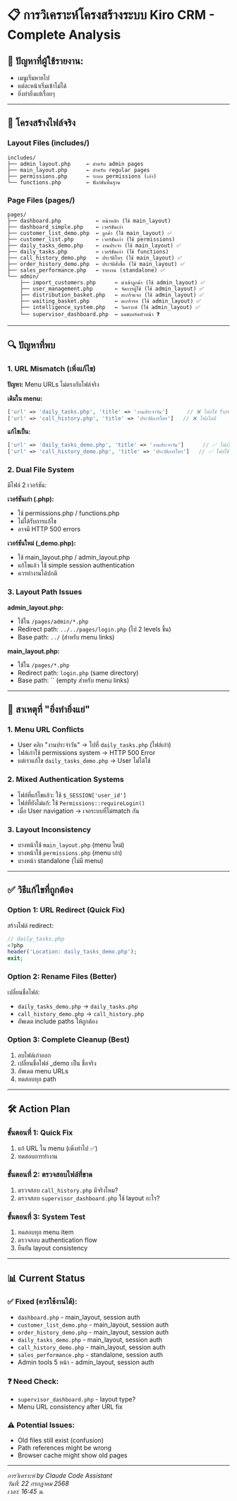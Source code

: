 # 📋 การวิเคราะห์โครงสร้างระบบ Kiro CRM - Complete Analysis

## 🎯 **ปัญหาที่ผู้ใช้รายงาน:**
- เมนูเริ่มหายไป
- แต่ละหน้าเริ่มเข้าไม่ได้
- ยิ่งทำยิ่งแย่เรื่อยๆ

---

## 📁 **โครงสร้างไฟล์จริง**

### **Layout Files (includes/)**
```
includes/
├── admin_layout.php     ← สำหรับ admin pages
├── main_layout.php      ← สำหรับ regular pages  
├── permissions.php      ← ระบบ permissions (เก่า)
└── functions.php        ← ฟังก์ชันพื้นฐาน
```

### **Page Files (pages/)**
```
pages/
├── dashboard.php           ← หน้าหลัก (ใช้ main_layout)
├── dashboard_simple.php    ← เวอร์ชันเก่า
├── customer_list_demo.php  ← ลูกค้า (ใช้ main_layout) ✅
├── customer_list.php       ← เวอร์ชันเก่า (ใช้ permissions)
├── daily_tasks_demo.php    ← งานประจำ (ใช้ main_layout) ✅
├── daily_tasks.php         ← เวอร์ชันเก่า (ใช้ functions)
├── call_history_demo.php   ← ประวัติโทร (ใช้ main_layout) ✅
├── order_history_demo.php  ← ประวัติสั่งซื้อ (ใช้ main_layout) ✅
├── sales_performance.php   ← รายงาน (standalone) ✅
└── admin/
    ├── import_customers.php      ← นำเข้าลูกค้า (ใช้ admin_layout) ✅
    ├── user_management.php       ← จัดการผู้ใช้ (ใช้ admin_layout) ✅
    ├── distribution_basket.php   ← ตะกร้าแจก (ใช้ admin_layout) ✅
    ├── waiting_basket.php        ← ตะกร้ารอ (ใช้ admin_layout) ✅
    ├── intelligence_system.php   ← วิเคราะห์ (ใช้ admin_layout) ✅
    └── supervisor_dashboard.php  ← แดชบอร์ดหัวหน้า ❓
```

---

## 🔍 **ปัญหาที่พบ**

### **1. URL Mismatch (เพิ่งแก้ไข)**
**ปัญหา:** Menu URLs ไม่ตรงกับไฟล์จริง

**เดิมใน menu:**
```php
['url' => 'daily_tasks.php', 'title' => 'งานประจำวัน']      // ❌ ไฟล์ใช้ functions.php
['url' => 'call_history.php', 'title' => 'ประวัติการโทร']   // ❌ ไฟล์ไม่มี
```

**แก้ไขเป็น:**
```php
['url' => 'daily_tasks_demo.php', 'title' => 'งานประจำวัน']      // ✅ ไฟล์ใช้ main_layout
['url' => 'call_history_demo.php', 'title' => 'ประวัติการโทร']   // ✅ ไฟล์ใช้ main_layout
```

### **2. Dual File System**
มีไฟล์ 2 เวอร์ชัน:

**เวอร์ชันเก่า (.php):**
- ใช้ permissions.php / functions.php
- ไม่ได้รับการแก้ไข
- อาจมี HTTP 500 errors

**เวอร์ชันใหม่ (_demo.php):**
- ใช้ main_layout.php / admin_layout.php
- แก้ไขแล้ว ใช้ simple session authentication
- ควรทำงานได้ปกติ

### **3. Layout Path Issues**

**admin_layout.php:**
- ใช้ใน `/pages/admin/*.php`
- Redirect path: `../../pages/login.php` (ไป 2 levels ขึ้น)
- Base path: `../` (สำหรับ menu links)

**main_layout.php:**
- ใช้ใน `/pages/*.php`  
- Redirect path: `login.php` (same directory)
- Base path: `` (empty สำหรับ menu links)

---

## 🎯 **สาเหตุที่ "ยิ่งทำยิ่งแย่"**

### **1. Menu URL Conflicts**
- User คลิก "งานประจำวัน" → ไปที่ `daily_tasks.php` (ไฟล์เก่า)
- ไฟล์เก่าใช้ permissions system → HTTP 500 Error
- แต่เราแก้ไข `daily_tasks_demo.php` → User ไม่ได้ใช้

### **2. Mixed Authentication Systems**
- ไฟล์ที่แก้ไขแล้ว: ใช้ `$_SESSION['user_id']`
- ไฟล์ที่ยังไม่แก้: ใช้ `Permissions::requireLogin()`
- เมื่อ User navigation → เจอระบบที่ไม่match กัน

### **3. Layout Inconsistency**
- บางหน้าใช้ `main_layout.php` (menu ใหม่)
- บางหน้าใช้ `permissions.php` (menu เก่า)
- บางหน้า standalone (ไม่มี menu)

---

## ✅ **วิธีแก้ไขที่ถูกต้อง**

### **Option 1: URL Redirect (Quick Fix)**
สร้างไฟล์ redirect:
```php
// daily_tasks.php
<?php
header('Location: daily_tasks_demo.php');
exit;
```

### **Option 2: Rename Files (Better)**
เปลี่ยนชื่อไฟล์:
- `daily_tasks_demo.php` → `daily_tasks.php`
- `call_history_demo.php` → `call_history.php`
- อัพเดต include paths ให้ถูกต้อง

### **Option 3: Complete Cleanup (Best)**
1. ลบไฟล์เก่าออก
2. เปลี่ยนชื่อไฟล์ _demo เป็น ชื่อจริง
3. อัพเดต menu URLs
4. ทดสอบทุก path

---

## 🛠️ **Action Plan**

### **ขั้นตอนที่ 1: Quick Fix**
1. แก้ URL ใน menu (เพิ่งทำไป ✅)
2. ทดสอบการทำงาน

### **ขั้นตอนที่ 2: ตรวจสอบไฟล์ที่ขาด**
1. ตรวจสอบ `call_history.php` มีจริงไหม?
2. ตรวจสอบ `supervisor_dashboard.php` ใช้ layout อะไร?

### **ขั้นตอนที่ 3: System Test**
1. ทดสอบทุก menu item
2. ตรวจสอบ authentication flow
3. ยืนยัน layout consistency

---

## 📊 **Current Status**

### **✅ Fixed (ควรใช้งานได้):**
- `dashboard.php` - main_layout, session auth
- `customer_list_demo.php` - main_layout, session auth
- `order_history_demo.php` - main_layout, session auth  
- `daily_tasks_demo.php` - main_layout, session auth
- `call_history_demo.php` - main_layout, session auth
- `sales_performance.php` - standalone, session auth
- Admin tools 5 หน้า - admin_layout, session auth

### **❓ Need Check:**
- `supervisor_dashboard.php` - layout type?
- Menu URL consistency after URL fix

### **⚠️ Potential Issues:**
- Old files still exist (confusion)
- Path references might be wrong
- Browser cache might show old pages

---

*การวิเคราะห์ by Claude Code Assistant*  
*วันที่: 22 กรกฎาคม 2568*  
*เวลา: 16:45 น.*